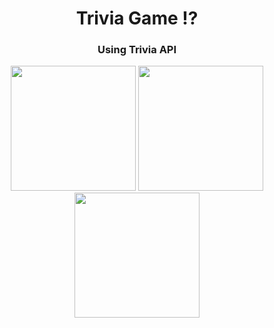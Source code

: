 <h1 align="center">Trivia Game ⁉️</h1>
<h3 align="center">Using Trivia API</h3>

<p align="center">
  <img src="https://user-images.githubusercontent.com/98255061/219272533-a15aba05-39b6-452b-a529-a9dcbb468eb8.png" width="200" />
  <img src="https://user-images.githubusercontent.com/98255061/219272538-4a54e975-97ae-465d-9eae-3c7a455b144b.png" width="200" />
  <img src="https://user-images.githubusercontent.com/98255061/219272540-b8b34366-b0ff-4c5c-a8bc-327f3b08caf9.png" width="200" />
  </p>

